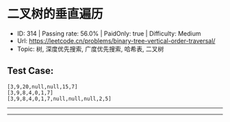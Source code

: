 # 二叉树的垂直遍历                                                      

* ID: 314     | Passing rate: 56.0% | PaidOnly: true   | Difficulty: Medium
* Url: https://leetcode.cn/problems/binary-tree-vertical-order-traversal/
* Topic: 树, 深度优先搜索, 广度优先搜索, 哈希表, 二叉树

## Test Case:

```
[3,9,20,null,null,15,7]
[3,9,8,4,0,1,7]
[3,9,8,4,0,1,7,null,null,null,2,5]
```

---


---